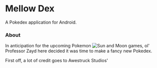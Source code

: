 # Mellow Dex

A Pokedex application for Android. 

### About
In anticipation for the upcoming Pokemon ![Sun and Moon](http://www.serebii.net/sunmoon/) games, ol' Professor Zayd here decided it was time to make a fancy new Pokedex.

First off, a lot of credit goes to Awestruck Studios' 
